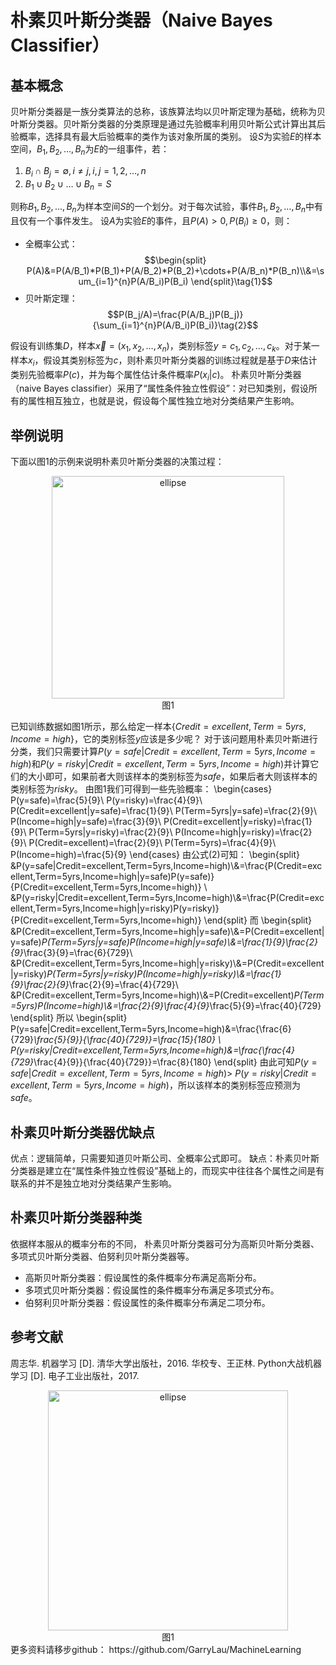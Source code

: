 ﻿# 朴素贝叶斯分类器（Naive Bayes Classifier）
## 基本概念
贝叶斯分类器是一族分类算法的总称，该族算法均以贝叶斯定理为基础，统称为贝叶斯分类器。贝叶斯分类器的分类原理是通过先验概率利用贝叶斯公式计算出其后验概率，选择具有最大后验概率的类作为该对象所属的类别。
设$S$为实验$E$的样本空间，$B_1,B_2,\dots,B_n$为$E$的一组事件，若：
1. $B_i \cap B_j=\emptyset, i\neq j, i,j=1,2,\dots,n$
2. $B_1\cup B_2\cup \dots\cup B_n=S$

则称$B_1,B_2,\dots,B_n$为样本空间$S$的一个划分。对于每次试验，事件$B_1,B_2,\dots,B_n$中有且仅有一个事件发生。
设$A$为实验$E$的事件，且$P(A)>0,P(B_i)\geq0$，则：

+ 全概率公式：
$$\begin{split}  P(A)&=P(A/B_1)*P(B_1)+P(A/B_2)*P(B_2)+\cdots+P(A/B_n)*P(B_n)\\&=\sum_{i=1}^{n}P(A/B_i)P(B_i)  \end{split}\tag{1}$$
+ 贝叶斯定理：
$$P(B_j/A)=\frac{P(A/B_j)P(B_j)}{\sum_{i=1}^{n}P(A/B_i)P(B_i)}\tag{2}$$

假设有训练集$D$，样本$\vec{x}=(x_1,x_2,\dots,x_n)$，类别标签$y={c_1,c_2,\dots,c_k}$。对于某一样本$x_i$，假设其类别标签为$c$，则朴素贝叶斯分类器的训练过程就是基于$D$来估计类别先验概率$P(c)$，并为每个属性估计条件概率$P(x_i|c)$。
朴素贝叶斯分类器（naive Bayes classifier）采用了“属性条件独立性假设”：对已知类别，假设所有的属性相互独立，也就是说，假设每个属性独立地对分类结果产生影响。

## 举例说明
下面以图1的示例来说明朴素贝叶斯分类器的决策过程：
<div align=center><img src="http://img.blog.csdn.net/20180305135626870?watermark/2/text/aHR0cDovL2Jsb2cuY3Nkbi5uZXQvbGl1Z2FuNTI4/font/5a6L5L2T/fontsize/400/fill/I0JBQkFCMA==/dissolve/70" width = 372 height = 356 alt="ellipse" align=center /></div><div align=center>图1</div>

已知训练数据如图1所示，那么给定一样本$\{Credit=excellent,Term=5yrs,Income=high\}$，它的类别标签$y$应该是多少呢？
对于该问题用朴素贝叶斯进行分类，我们只需要计算$P(y=safe|Credit=excellent,Term=5yrs,Income=high)$和$P(y=risky|Credit=excellent,Term=5yrs,Income=high)$并计算它们的大小即可，如果前者大则该样本的类别标签为$safe$，如果后者大则该样本的类别标签为$risky$。
由图1我们可得到一些先验概率：
\begin{cases}
P(y=safe)=\frac{5}{9}\\
P(y=risky)=\frac{4}{9}\\
P(Credit=excellent|y=safe)=\frac{1}{9}\\
P(Term=5yrs|y=safe)=\frac{2}{9}\\
P(Income=high|y=safe)=\frac{3}{9}\\
P(Credit=excellent|y=risky)=\frac{1}{9}\\
P(Term=5yrs|y=risky)=\frac{2}{9}\\
P(Income=high|y=risky)=\frac{2}{9}\\
P(Credit=excellent)=\frac{2}{9}\\
P(Term=5yrs)=\frac{4}{9}\\
P(Income=high)=\frac{5}{9}
\end{cases}
由公式(2)可知：
\begin{split}
&P(y=safe|Credit=excellent,Term=5yrs,Income=high)\\&=\frac{P(Credit=excellent,Term=5yrs,Income=high|y=safe)P(y=safe)}{P(Credit=excellent,Term=5yrs,Income=high)} \\
&P(y=risky|Credit=excellent,Term=5yrs,Income=high)\\&=\frac{P(Credit=excellent,Term=5yrs,Income=high|y=risky)P(y=risky)}{P(Credit=excellent,Term=5yrs,Income=high)}
\end{split}
而
\begin{split}
&P(Credit=excellent,Term=5yrs,Income=high|y=safe)\\&=P(Credit=excellent|y=safe)*P(Term=5yrs|y=safe)*P(Income=high|y=safe)\\&=\frac{1}{9}*\frac{2}{9}*\frac{3}{9}=\frac{6}{729}\\
&P(Credit=excellent,Term=5yrs,Income=high|y=risky)\\&=P(Credit=excellent|y=risky)*P(Term=5yrs|y=risky)*P(Income=high|y=risky)\\&=\frac{1}{9}*\frac{2}{9}*\frac{2}{9}=\frac{4}{729}\\
&P(Credit=excellent,Term=5yrs,Income=high)\\&=P(Credit=excellent)*P(Term=5yrs)*P(Income=high)\\&=\frac{2}{9}*\frac{4}{9}*\frac{5}{9}=\frac{40}{729}
\end{split}
所以
\begin{split}
P(y=safe|Credit=excellent,Term=5yrs,Income=high)&=\frac{\frac{6}{729}*\frac{5}{9}}{\frac{40}{729}}=\frac{15}{180} \\
P(y=risky|Credit=excellent,Term=5yrs,Income=high)&=\frac{\frac{4}{729}*\frac{4}{9}}{\frac{40}{729}}=\frac{8}{180}
\end{split}
由此可知$P(y=safe|Credit=excellent,Term=5yrs,Income=high)>$
$P(y=risky|Credit=excellent,Term=5yrs,Income=high)$，所以该样本的类别标签应预测为$safe$。

## 朴素贝叶斯分类器优缺点
优点：逻辑简单，只需要知道贝叶斯公司、全概率公式即可。
缺点：朴素贝叶斯分类器是建立在“属性条件独立性假设”基础上的，而现实中往往各个属性之间是有联系的并不是独立地对分类结果产生影响。

## 朴素贝叶斯分类器种类
依据样本服从的概率分布的不同， 朴素贝叶斯分类器可分为高斯贝叶斯分类器、多项式贝叶斯分类器、伯努利贝叶斯分类器等。

+ 高斯贝叶斯分类器：假设属性的条件概率分布满足高斯分布。
+ 多项式贝叶斯分类器：假设属性的条件概率分布满足多项式分布。
+ 伯努利贝叶斯分类器：假设属性的条件概率分布满足二项分布。

##  参考文献
周志华. 机器学习 [D]. 清华大学出版社，2016.
华校专、王正林. Python大战机器学习 [D]. 电子工业出版社，2017.
<div align=center><img src="http://img.blog.csdn.net/2018030517011018?watermark/2/text/aHR0cDovL2Jsb2cuY3Nkbi5uZXQvbGl1Z2FuNTI4/font/5a6L5L2T/fontsize/400/fill/I0JBQkFCMA==/dissolve/70" width = 384 height = 384 alt="ellipse" align=center /></div><div align=center>图1</div>
更多资料请移步github： 
https://github.com/GarryLau/MachineLearning


